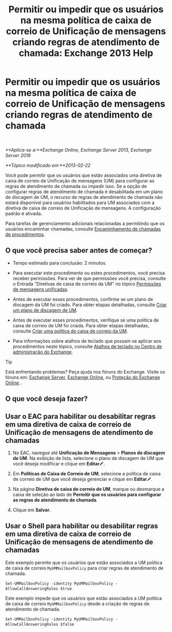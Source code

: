 ﻿---
title: 'Permitir ou impedir que os usuários na mesma política de caixa de correio de Unificação de mensagens criando regras de atendimento de chamada: Exchange 2013 Help'
TOCTitle: Permitir ou impedir que os usuários na mesma política de caixa de correio de Unificação de mensagens criando regras de atendimento de chamada
ms:assetid: e44acaa6-d5a8-41e8-94aa-100be0bd6391
ms:mtpsurl: https://technet.microsoft.com/pt-br/library/Dd351209(v=EXCHG.150)
ms:contentKeyID: 50556302
ms.date: 05/22/2018
mtps_version: v=EXCHG.150
ms.translationtype: MT
---

# Permitir ou impedir que os usuários na mesma política de caixa de correio de Unificação de mensagens criando regras de atendimento de chamada

 

_**Aplica-se a:**Exchange Online, Exchange Server 2013, Exchange Server 2016_

_**Tópico modificado em:**2013-02-22_

Você pode permitir que os usuários que estão associados uma diretiva de caixa de correio de Unificação de mensagens (UM) para configurar as regras de atendimento de chamada ou impedir isso. Se a opção de configurar regras de atendimento de chamada é desabilitada em um plano de discagem de UM, o recurso de regras de atendimento de chamada não estará disponível para usuários habilitados para UM associados com a diretiva de caixa de correio de Unificação de mensagens. A configuração padrão é ativada.

Para tarefas de gerenciamento adicionais relacionadas a permitindo que os usuários encaminhar chamadas, consulte [Encaminhamento de chamadas de procedimentos](forwarding-calls-procedures-exchange-2013-help.md).

## O que você precisa saber antes de começar?

  - Tempo estimado para conclusão: 2 minutos.

  - Para executar este procedimento ou estes procedimentos, você precisa receber permissões. Para ver de que permissões você precisa, consulte o Entrada "Diretivas de caixa de correio da UM" no tópico [Permissões de mensagens unificadas](unified-messaging-permissions-exchange-2013-help.md).

  - Antes de executar esses procedimentos, confirme se um plano de discagem da UM foi criado. Para obter etapas detalhadas, consulte [Criar um plano de discagem de UM](create-a-um-dial-plan-exchange-2013-help.md).

  - Antes de executar esses procedimentos, verifique se uma política de caixa de correio de UM foi criada. Para obter etapas detalhadas, consulte [Criar uma política de caixa de correio da UM](create-a-um-mailbox-policy-exchange-2013-help.md).

  - Para informações sobre atalhos de teclado que possam se aplicar aos procedimentos neste tópico, consulte [Atalhos de teclado no Centro de administração do Exchange](keyboard-shortcuts-in-the-exchange-admin-center-exchange-online-protection-help.md).


> [!TIP]
> Está enfrentando problemas? Peça ajuda nos fóruns do Exchange. Visite os fóruns em: <A href="https://go.microsoft.com/fwlink/p/?linkid=60612">Exchange Server</A>, <A href="https://go.microsoft.com/fwlink/p/?linkid=267542">Exchange Online</A>, ou <A href="https://go.microsoft.com/fwlink/p/?linkid=285351">Proteção do Exchange Online</A>..



## O que você deseja fazer?

## Usar o EAC para habilitar ou desabilitar regras em uma diretiva de caixa de correio de Unificação de mensagens de atendimento de chamadas

1.  No EAC, navegue até **Unificação de Mensagens** \> **Planos de discagem de UM**. Na exibição de lista, selecione o plano de discagem de UM que você deseja modificar e clique em **Editar**![Ícone de edição](images/JJ218640.6f53ccb2-1f13-4c02-bea0-30690e6ea71d(EXCHG.150).gif "Ícone de edição").

2.  Em **Políticas de Caixa de Correio de UM**, selecione a política de caixa de correio de UM que você deseja gerenciar e clique em **Editar**![Ícone de edição](images/JJ218640.6f53ccb2-1f13-4c02-bea0-30690e6ea71d(EXCHG.150).gif "Ícone de edição").

3.  Na página **Diretiva de caixa de correio de UM**, marque ou desmarque a caixa de seleção ao lado de **Permitir que os usuários para configurar as regras de atendimento de chamada**.

4.  Clique em **Salvar**.

## Usar o Shell para habilitar ou desabilitar regras em uma diretiva de caixa de correio de Unificação de mensagens de atendimento de chamadas

Este exemplo permite que os usuários que estão associados a UM política de caixa de correio `MyUMMailboxPolicy` para criar regras de atendimento de chamada.

    Set-UMMailboxPolicy -identity MyUMMailboxPolicy -AllowCallAnsweringRules $true

Este exemplo impede que os usuários que estão associados a UM política de caixa de correio `MyUMMailboxPolicy` desde a criação de regras de atendimento de chamada.

    Set-UMMailboxPolicy -identity MyUMMailboxPolicy -AllowCallAnsweringRules $false

